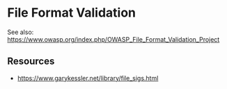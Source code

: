 # File Format Validation

See also: https://www.owasp.org/index.php/OWASP_File_Format_Validation_Project

## Resources

- https://www.garykessler.net/library/file_sigs.html
